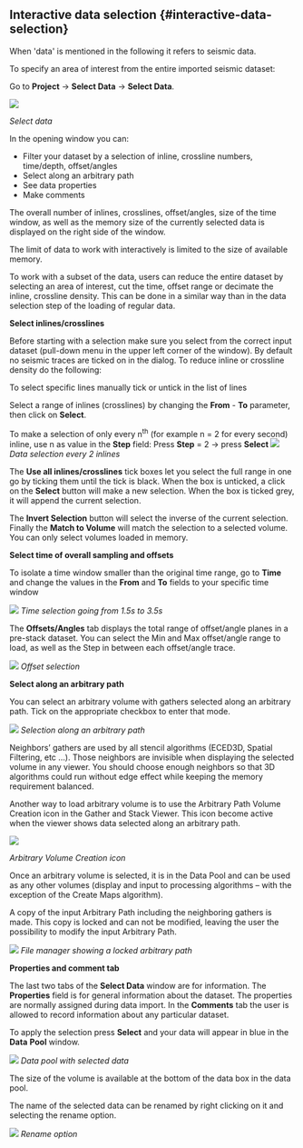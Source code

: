 ## Interactive data selection {#interactive-data-selection}

When &#039;data&#039; is mentioned in the following it refers to seismic data.

To specify an area of interest from the entire imported seismic dataset:

Go to **Project** → **Select Data** → **Select Data**.

![](/assets/001_Select_Data.png)

_Select data_

In the opening window you can:

*   Filter your dataset by a selection of inline, crossline numbers, time/depth, offset/angles
*   Select along an arbitrary path
*   See data properties
*   Make comments

The overall number of inlines, crosslines, offset/angles, size of the time window, as well as the memory size of the currently selected data is displayed on the right side of the window.

The limit of data to work with interactively is limited to the size of available memory.

To work with a subset of the data, users can reduce the entire dataset by selecting an area of interest, cut the time, offset range or decimate the inline, crossline density. This can be done in a similar way than in the data selection step of the loading of regular data.

**Select inlines/crosslines**

Before starting with a selection make sure you select from the correct input dataset (pull-down menu in the upper left corner of the window). By default no seismic traces are ticked on in the dialog. To reduce inline or crossline density do the following:

To select specific lines manually tick or untick in the list of lines

Select a range of inlines (crosslines) by changing the **From** - **To** parameter, then click on **Select**.

To make a selection of only every n<sup>th</sup> (for example n = 2 for every second) inline, use n as value in the **Step** field: Press **Step** = 2 → press **Select**
![](/assets/002_Select_Data.png)
_Data selection every 2 inlines_

The **Use all inlines/crosslines** tick boxes let you select the full range in one go by ticking them until the tick is black. When the box is unticked, a click on the **Select** button will make a new selection. When the box is ticked grey, it will append the current selection.

The **Invert Selection** button will select the inverse of the current selection. Finally the **Match to Volume** will match the selection to a selected volume. You can only select volumes loaded in memory.

**Select time of overall sampling and offsets**

To isolate a time window smaller than the original time range, go to **Time** and change the values in the **From** and **To** fields to your specific time window

![](/assets/003_Select_Data.png)
_Time selection going from 1.5s to 3.5s_

The **Offsets/Angles** tab displays the total range of offset/angle planes in a pre-stack dataset. You can select the Min and Max offset/angle range to load, as well as the Step in between each offset/angle trace.

![](/assets/004_Select_Data.png)
_Offset selection_

**Select along an arbitrary path**

You can select an arbitrary volume with gathers selected along an arbitrary path. Tick on the appropriate checkbox to enter that mode.

![](/assets/005_Select_Data.png)
_Selection along an arbitrary path_

Neighbors’ gathers are used by all stencil algorithms (ECED3D, Spatial Filtering, etc …). Those neighbors are invisible when displaying the selected volume in any viewer. You should choose enough neighbors so that 3D algorithms could run without edge effect while keeping the memory requirement balanced.

Another way to load arbitrary volume is to use the Arbitrary Path Volume Creation icon in the Gather and Stack Viewer. This icon become active when the viewer shows data selected along an arbitrary path.

![](/assets/006_Select_Data.png)

_Arbitrary Volume Creation icon_

Once an arbitrary volume is selected, it is in the Data Pool and can be used as any other volumes (display and input to processing algorithms – with the exception of the Create Maps algorithm).

A copy of the input Arbitrary Path including the neighboring gathers is made. This copy is locked and can not be modified, leaving the user the possibility to modify the input Arbitrary Path.

![](/assets/007_Select_Data.png)
_File manager showing a locked arbitrary path_

**Properties and comment tab**

The last two tabs of the **Select Data** window are for information. The **Properties** field is for general information about the dataset. The properties are normally assigned during data import. In the **Comments** tab the user is allowed to record information about any particular dataset.

To apply the selection press **Select** and your data will appear in blue in the **Data** **Pool** window.

![](/assets/009_Select_Data.png)
_Data pool with selected data_

The size of the volume is available at the bottom of the data box in the data pool.

The name of the selected data can be renamed by right clicking on it and selecting the rename option.

![](/assets/008_Select_Data.png)
_Rename option_